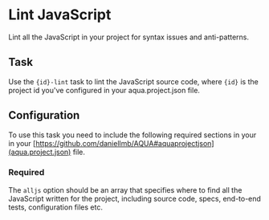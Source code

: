 # Lint JavaScript

Lint all the JavaScript in your project for syntax issues and anti-patterns.

## Task

Use the `{id}-lint` task to lint the JavaScript source code, where `{id}` is the project id you've configured in your aqua.project.json file.

## Configuration

To use this task you need to include the following required sections in your in your [https://github.com/daniellmb/AQUA#aquaprojectjson](aqua.project.json) file.

### Required

The `alljs` option should be an array that specifies where to find all the JavaScript written for the project, including source code, specs, end-to-end tests, configuration files etc.

